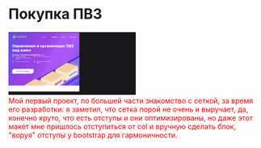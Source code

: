 # Покупка ПВЗ 

 <img width="50%" height="40%"  src="https://github.com/Hiagar11/Bootstrap/blob/First_project/BootstrapPVZ.gif"> 
 <div style="color:red;"> Мой первый проект, по большей части знакомство с сеткой, за время его разработки: я заметил,  что сетка порой не очень и выручает, да, конечно круто,  что есть отступы и они оптимизированы, но даже этот макет мне пришлось отступиться от col и вручную сделать блок, "воруя" отступы у bootstrap для гармоничности. </div>
 
 







